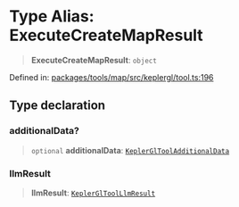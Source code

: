 # Type Alias: ExecuteCreateMapResult

> **ExecuteCreateMapResult**: `object`

Defined in: [packages/tools/map/src/keplergl/tool.ts:196](https://github.com/geodaopenjs/openassistant/blob/0a6a7e7306d75a25dc968b3117f04cb7bd613bec/packages/tools/map/src/keplergl/tool.ts#L196)

## Type declaration

### additionalData?

> `optional` **additionalData**: [`KeplerGlToolAdditionalData`](KeplerGlToolAdditionalData.md)

### llmResult

> **llmResult**: [`KeplerGlToolLlmResult`](KeplerGlToolLlmResult.md)
